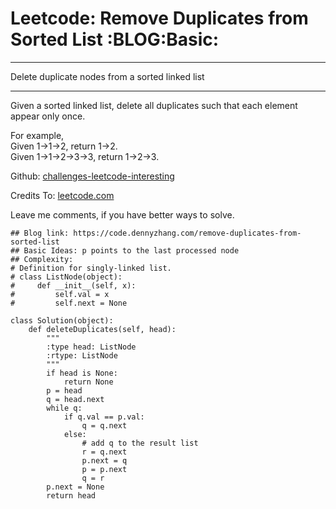# Leetcode: Remove Duplicates from Sorted List     :BLOG:Basic:


---

Delete duplicate nodes from a sorted linked list  

---

Given a sorted linked list, delete all duplicates such that each element appear only once.  

For example,  
Given 1->1->2, return 1->2.  
Given 1->1->2->3->3, return 1->2->3.  

Github: [challenges-leetcode-interesting](https://github.com/DennyZhang/challenges-leetcode-interesting/tree/master/remove-duplicates-from-sorted-list)  

Credits To: [leetcode.com](https://leetcode.com/problems/remove-duplicates-from-sorted-list/description/)  

Leave me comments, if you have better ways to solve.  

    ## Blog link: https://code.dennyzhang.com/remove-duplicates-from-sorted-list
    ## Basic Ideas: p points to the last processed node
    ## Complexity:
    # Definition for singly-linked list.
    # class ListNode(object):
    #     def __init__(self, x):
    #         self.val = x
    #         self.next = None
    
    class Solution(object):
        def deleteDuplicates(self, head):
            """
            :type head: ListNode
            :rtype: ListNode
            """
            if head is None:
                return None
            p = head
            q = head.next
            while q:
                if q.val == p.val:
                    q = q.next
                else:
                    # add q to the result list
                    r = q.next
                    p.next = q
                    p = p.next
                    q = r
            p.next = None
            return head
